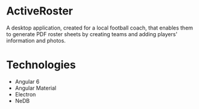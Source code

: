 # ActiveRoster

A desktop application, created for a local football coach, that enables them to generate PDF roster sheets by creating teams and adding players' information and photos.


# Technologies
* Angular 6
* Angular Material
* Electron
* NeDB
